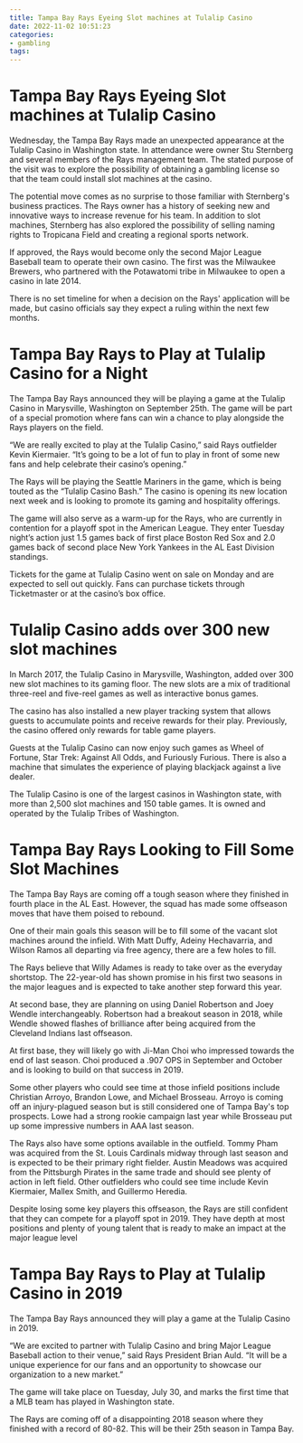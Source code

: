 ```yaml
---
title: Tampa Bay Rays Eyeing Slot machines at Tulalip Casino
date: 2022-11-02 10:51:23
categories:
- gambling
tags:
---
```



#  Tampa Bay Rays Eyeing Slot machines at Tulalip Casino

Wednesday, the Tampa Bay Rays made an unexpected appearance at the Tulalip Casino in Washington state. In attendance were owner Stu Sternberg and several members of the Rays management team. The stated purpose of the visit was to explore the possibility of obtaining a gambling license so that the team could install slot machines at the casino.

The potential move comes as no surprise to those familiar with Sternberg's business practices. The Rays owner has a history of seeking new and innovative ways to increase revenue for his team. In addition to slot machines, Sternberg has also explored the possibility of selling naming rights to Tropicana Field and creating a regional sports network.

If approved, the Rays would become only the second Major League Baseball team to operate their own casino. The first was the Milwaukee Brewers, who partnered with the Potawatomi tribe in Milwaukee to open a casino in late 2014.

There is no set timeline for when a decision on the Rays' application will be made, but casino officials say they expect a ruling within the next few months.

#  Tampa Bay Rays to Play at Tulalip Casino for a Night

The Tampa Bay Rays announced they will be playing a game at the Tulalip Casino in Marysville, Washington on September 25th. The game will be part of a special promotion where fans can win a chance to play alongside the Rays players on the field.

“We are really excited to play at the Tulalip Casino,” said Rays outfielder Kevin Kiermaier. “It’s going to be a lot of fun to play in front of some new fans and help celebrate their casino’s opening.”

The Rays will be playing the Seattle Mariners in the game, which is being touted as the “Tulalip Casino Bash.” The casino is opening its new location next week and is looking to promote its gaming and hospitality offerings.

The game will also serve as a warm-up for the Rays, who are currently in contention for a playoff spot in the American League. They enter Tuesday night’s action just 1.5 games back of first place Boston Red Sox and 2.0 games back of second place New York Yankees in the AL East Division standings.

Tickets for the game at Tulalip Casino went on sale on Monday and are expected to sell out quickly. Fans can purchase tickets through Ticketmaster or at the casino’s box office.

#  Tulalip Casino adds over 300 new slot machines

In March 2017, the Tulalip Casino in Marysville, Washington, added over 300 new slot machines to its gaming floor. The new slots are a mix of traditional three-reel and five-reel games as well as interactive bonus games.

The casino has also installed a new player tracking system that allows guests to accumulate points and receive rewards for their play. Previously, the casino offered only rewards for table game players.

Guests at the Tulalip Casino can now enjoy such games as Wheel of Fortune, Star Trek: Against All Odds, and Furiously Furious. There is also a machine that simulates the experience of playing blackjack against a live dealer.

The Tulalip Casino is one of the largest casinos in Washington state, with more than 2,500 slot machines and 150 table games. It is owned and operated by the Tulalip Tribes of Washington.

#  Tampa Bay Rays Looking to Fill Some Slot Machines

The Tampa Bay Rays are coming off a tough season where they finished in fourth place in the AL East. However, the squad has made some offseason moves that have them poised to rebound.

One of their main goals this season will be to fill some of the vacant slot machines around the infield. With Matt Duffy, Adeiny Hechavarria, and Wilson Ramos all departing via free agency, there are a few holes to fill.

The Rays believe that Willy Adames is ready to take over as the everyday shortstop. The 22-year-old has shown promise in his first two seasons in the major leagues and is expected to take another step forward this year.

At second base, they are planning on using Daniel Robertson and Joey Wendle interchangeably. Robertson had a breakout season in 2018, while Wendle showed flashes of brilliance after being acquired from the Cleveland Indians last offseason.

At first base, they will likely go with Ji-Man Choi who impressed towards the end of last season. Choi produced a .907 OPS in September and October and is looking to build on that success in 2019.

Some other players who could see time at those infield positions include Christian Arroyo, Brandon Lowe, and Michael Brosseau. Arroyo is coming off an injury-plagued season but is still considered one of Tampa Bay's top prospects. Lowe had a strong rookie campaign last year while Brosseau put up some impressive numbers in AAA last season.

The Rays also have some options available in the outfield. Tommy Pham was acquired from the St. Louis Cardinals midway through last season and is expected to be their primary right fielder. Austin Meadows was acquired from the Pittsburgh Pirates in the same trade and should see plenty of action in left field. Other outfielders who could see time include Kevin Kiermaier, Mallex Smith, and Guillermo Heredia.

Despite losing some key players this offseason, the Rays are still confident that they can compete for a playoff spot in 2019. They have depth at most positions and plenty of young talent that is ready to make an impact at the major league level

#  Tampa Bay Rays to Play at Tulalip Casino in 2019

The Tampa Bay Rays announced they will play a game at the Tulalip Casino in 2019.

“We are excited to partner with Tulalip Casino and bring Major League Baseball action to their venue,” said Rays President Brian Auld. “It will be a unique experience for our fans and an opportunity to showcase our organization to a new market.”

The game will take place on Tuesday, July 30, and marks the first time that a MLB team has played in Washington state.

The Rays are coming off of a disappointing 2018 season where they finished with a record of 80-82. This will be their 25th season in Tampa Bay.